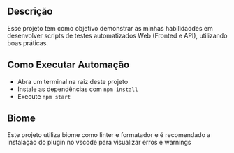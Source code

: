 ## Descrição
Esse projeto tem como objetivo demonstrar as minhas habilidaddes em desenvolver scripts de testes automatizados Web (Fronted e API), utilizando boas práticas.

## Como Executar Automação
- Abra um terminal na raiz deste projeto
- Instale as dependências com `npm install` 
- Execute `npm start`

## Biome
Este projeto utiliza biome como linter e formatador e é recomendado a instalação do plugin no vscode para visualizar erros e warnings

